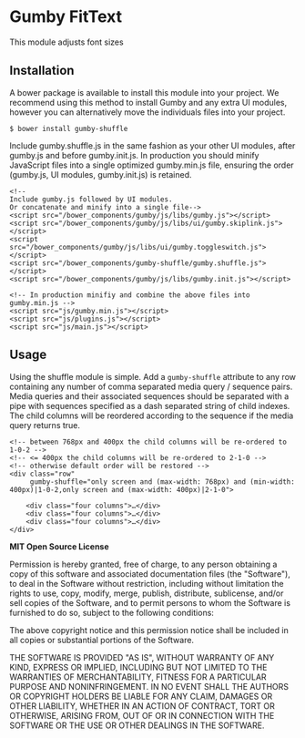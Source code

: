 Gumby FitText
=============

This module adjusts font sizes 

Installation
------------

A bower package is available to install this module into your project. We recommend using this method to install Gumby and any extra UI modules, however you can alternatively move the individuals files into your project.

	$ bower install gumby-shuffle

Include gumby.shuffle.js in the same fashion as your other UI modules, after gumby.js and before gumby.init.js. In production you should minify JavaScript files into a single optimized gumby.min.js file, ensuring the order (gumby.js, UI modules, gumby.init.js) is retained. 

	<!--
	Include gumby.js followed by UI modules.
	Or concatenate and minify into a single file-->
	<script src="/bower_components/gumby/js/libs/gumby.js"></script>
	<script src="/bower_components/gumby/js/libs/ui/gumby.skiplink.js"></script>
	<script src="/bower_components/gumby/js/libs/ui/gumby.toggleswitch.js"></script>
	<script src="/bower_components/gumby-shuffle/gumby.shuffle.js"></script>
	<script src="/bower_components/gumby/js/libs/gumby.init.js"></script>
	
	<!-- In production minifiy and combine the above files into gumby.min.js -->
	<script src="js/gumby.min.js"></script>
	<script src="js/plugins.js"></script>
	<script src="js/main.js"></script>

Usage
-----

Using the shuffle module is simple. Add a `gumby-shuffle` attribute to any row containing any number of comma separated media query / sequence pairs. Media queries and their associated sequences should be separated with a pipe with sequences specified as a dash separated string of child indexes. The child columns will be reordered according to the sequence if the media query returns true.

	<!-- between 768px and 400px the child columns will be re-ordered to 1-0-2 -->
	<!-- <= 400px the child columns will be re-ordered to 2-1-0 -->
	<!-- otherwise default order will be restored -->
	<div class="row" 
		 gumby-shuffle="only screen and (max-width: 768px) and (min-width: 400px)|1-0-2,only screen and (max-width: 400px)|2-1-0">
		
		<div class="four columns">…</div>
		<div class="four columns">…</div>
		<div class="four columns">…</div>
	</div>


**MIT Open Source License**

Permission is hereby granted, free of charge, to any person obtaining a copy of this software and associated
documentation files (the "Software"), to deal in the Software without restriction, including without limitation the
rights to use, copy, modify, merge, publish, distribute, sublicense, and/or sell copies of the Software, and to permit
persons to whom the Software is furnished to do so, subject to the following conditions:

The above copyright notice and this permission notice shall be included in all copies or substantial portions of the
Software.

THE SOFTWARE IS PROVIDED "AS IS", WITHOUT WARRANTY OF ANY KIND, EXPRESS OR IMPLIED, INCLUDING BUT NOT LIMITED TO THE
WARRANTIES OF MERCHANTABILITY, FITNESS FOR A PARTICULAR PURPOSE AND NONINFRINGEMENT. IN NO EVENT SHALL THE AUTHORS OR
COPYRIGHT HOLDERS BE LIABLE FOR ANY CLAIM, DAMAGES OR OTHER LIABILITY, WHETHER IN AN ACTION OF CONTRACT, TORT OR
OTHERWISE, ARISING FROM, OUT OF OR IN CONNECTION WITH THE SOFTWARE OR THE USE OR OTHER DEALINGS IN THE SOFTWARE.

	
	
